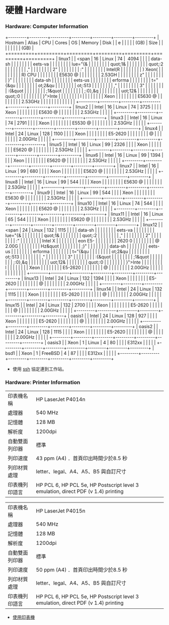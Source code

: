 # 硬體 Hardware

### Hardware: Computer Information

+---------+---------+---------+---------+---------+---------+---------+
| Hostnam | Alias   | CPU     | Cores   | OS      | Memory  | Disk    |
| e       |         |         |         |         | (GB)    | Size    |
|         |         |         |         |         |         | (GB)    |
+=========+=========+=========+=========+=========+=========+=========+
| linux1  |         | <span   | 16      | Linux   | 74      |  4094   |
|         |         | data-sh |         |         |         |         |
|         |         | eets-va |         |         |         |         |
|         |         | lue="{& |         |         |         |         |
|         |         | quot;1& |         |         |         |         |
|         |         | quot;:2 |         |         |         |         |
|         |         | ,&quot; |         |         |         |         |
|         |         | 2&quot; |         |         |         |         |
|         |         | :&quot; |         |         |         |         |
|         |         | Intel(R |         |         |         |         |
|         |         | ) Xeon( |         |         |         |         |
|         |         | R) CPU  |         |         |         |         |
|         |         | E5630 @ |         |         |         |         |
|         |         |  2.53GH |         |         |         |         |
|         |         | z&quot; |         |         |         |         |
|         |         | }"      |         |         |         |         |
|         |         | data-sh |         |         |         |         |
|         |         | eets-us |         |         |         |         |
|         |         | erforma |         |         |         |         |
|         |         | t="{&qu |         |         |         |         |
|         |         | ot;2&qu |         |         |         |         |
|         |         | ot;:513 |         |         |         |         |
|         |         | ,&quot; |         |         |         |         |
|         |         | 3&quot; |         |         |         |         |
|         |         | :{&quot |         |         |         |         |
|         |         | ;1&quot |         |         |         |         |
|         |         | ;:0},&q |         |         |         |         |
|         |         | uot;12& |         |         |         |         |
|         |         | quot;:0 |         |         |         |         |
|         |         | }">Inte |         |         |         |         |
|         |         | l       |         |         |         |         |
|         |         | Xeon    |         |         |         |         |
|         |         | E5630 @ |         |         |         |         |
|         |         | 2.53GHz |         |         |         |         |
|         |         | </span> |         |         |         |         |
+---------+---------+---------+---------+---------+---------+---------+
| linux2  |         | Intel   | 16      | Linux   | 74      | 3725    |
|         |         | Xeon    |         |         |         |         |
|         |         | E5630 @ |         |         |         |         |
|         |         | 2.53GHz |         |         |         |         |
+---------+---------+---------+---------+---------+---------+---------+
| linux3  |         | Intel   | 16      | Linux   | 74      | 2791    |
|         |         | Xeon    |         |         |         |         |
|         |         | E5530 @ |         |         |         |         |
|         |         | 2.53GHz |         |         |         |         |
+---------+---------+---------+---------+---------+---------+---------+
| linux4  |         | Intel   | 24      | Linux   | 128     | 1100    |
|         |         | Xeon    |         |         |         |         |
|         |         | E5-2620 |         |         |         |         |
|         |         | @       |         |         |         |         |
|         |         | 2.00GHz |         |         |         |         |
+---------+---------+---------+---------+---------+---------+---------+
| linux5  |         | Intel   | 16      | Linux   | 99      | 2326    |
|         |         | Xeon    |         |         |         |         |
|         |         | E5620 @ |         |         |         |         |
|         |         | 2.53GHz |         |         |         |         |
+---------+---------+---------+---------+---------+---------+---------+
| linux6  |         | Intel   | 16      | Linux   | 99      | 1394    |
|         |         | Xeon    |         |         |         |         |
|         |         | E5620 @ |         |         |         |         |
|         |         | 2.53GHz |         |         |         |         |
+---------+---------+---------+---------+---------+---------+---------+
| linux7  |         | Intel   | 16      | Linux   | 99      | 680     |
|         |         | Xeon    |         |         |         |         |
|         |         | E5620 @ |         |         |         |         |
|         |         | 2.53GHz |         |         |         |         |
+---------+---------+---------+---------+---------+---------+---------+
| linux8  |         | Intel   | 16      | Linux   | 99      | 544     |
|         |         | Xeon    |         |         |         |         |
|         |         | E5630 @ |         |         |         |         |
|         |         | 2.53GHz |         |         |         |         |
+---------+---------+---------+---------+---------+---------+---------+
| linux9  |         | Intel   | 16      | Linux   | 99      | 544     |
|         |         | Xeon    |         |         |         |         |
|         |         | E5630 @ |         |         |         |         |
|         |         | 2.53GHz |         |         |         |         |
+---------+---------+---------+---------+---------+---------+---------+
| linux10 |         | Intel   | 16      | Linux   | 74      | 544     |
|         |         | Xeon    |         |         |         |         |
|         |         | E5620 @ |         |         |         |         |
|         |         | 2.53GHz |         |         |         |         |
+---------+---------+---------+---------+---------+---------+---------+
| linux11 |         | Intel   | 16      | Linux   | 65      | 544     |
|         |         | Xeon    |         |         |         |         |
|         |         | E5620 @ |         |         |         |         |
|         |         | 2.53GHz |         |         |         |         |
+---------+---------+---------+---------+---------+---------+---------+
| linux12 |         | <span   | 24      | Linux   | 132     | 1115    |
|         |         | data-sh |         |         |         |         |
|         |         | eets-va |         |         |         |         |
|         |         | lue="{& |         |         |         |         |
|         |         | quot;1& |         |         |         |         |
|         |         | quot;:2 |         |         |         |         |
|         |         | ,&quot; |         |         |         |         |
|         |         | 2&quot; |         |         |         |         |
|         |         | :&quot; |         |         |         |         |
|         |         | Intel X |         |         |         |         |
|         |         | eon E5- |         |         |         |         |
|         |         | 2620 0  |         |         |         |         |
|         |         | @ 2.00G |         |         |         |         |
|         |         | Hz&quot |         |         |         |         |
|         |         | ;}"     |         |         |         |         |
|         |         | data-sh |         |         |         |         |
|         |         | eets-us |         |         |         |         |
|         |         | erforma |         |         |         |         |
|         |         | t="{&qu |         |         |         |         |
|         |         | ot;2&qu |         |         |         |         |
|         |         | ot;:513 |         |         |         |         |
|         |         | ,&quot; |         |         |         |         |
|         |         | 3&quot; |         |         |         |         |
|         |         | :{&quot |         |         |         |         |
|         |         | ;1&quot |         |         |         |         |
|         |         | ;:0},&q |         |         |         |         |
|         |         | uot;12& |         |         |         |         |
|         |         | quot;:0 |         |         |         |         |
|         |         | }">Inte |         |         |         |         |
|         |         | l       |         |         |         |         |
|         |         | Xeon    |         |         |         |         |
|         |         | E5-2620 |         |         |         |         |
|         |         | @       |         |         |         |         |
|         |         | 2.00GHz |         |         |         |         |
|         |         | </span> |         |         |         |         |
+---------+---------+---------+---------+---------+---------+---------+
| linux13 |         | Intel   | 24      | Linux   | 132     | 1394    |
|         |         | Xeon    |         |         |         |         |
|         |         | E5-2620 |         |         |         |         |
|         |         | @       |         |         |         |         |
|         |         | 2.00GHz |         |         |         |         |
+---------+---------+---------+---------+---------+---------+---------+
| linux14 |         | Intel   | 24      | Linux   | 132     | 1115    |
|         |         | Xeon    |         |         |         |         |
|         |         | E5-2620 |         |         |         |         |
|         |         | @       |         |         |         |         |
|         |         | 2.00GHz |         |         |         |         |
+---------+---------+---------+---------+---------+---------+---------+
| linux15 |         | Intel   | 24      | Linux   | 132     | 2700    |
|         |         | Xeon    |         |         |         |         |
|         |         | E5-2620 |         |         |         |         |
|         |         | @       |         |         |         |         |
|         |         | 2.00GHz |         |         |         |         |
+---------+---------+---------+---------+---------+---------+---------+
| oasis1  |         | Intel   | 24      | Linux   | 128     | 927     |
|         |         | Xeon    |         |         |         |         |
|         |         | E5-2620 |         |         |         |         |
|         |         | @       |         |         |         |         |
|         |         | 2.00GHz |         |         |         |         |
+---------+---------+---------+---------+---------+---------+---------+
| oasis2  |         | Intel   | 24      | Linux   | 128     | 1115    |
|         |         | Xeon    |         |         |         |         |
|         |         | E5-2620 |         |         |         |         |
|         |         | @       |         |         |         |         |
|         |         | 2.00GHz |         |         |         |         |
+---------+---------+---------+---------+---------+---------+---------+
| oasis3  |         | Xeon    | 1       | Linux   | 4       | 80      |
|         |         | E312xx  |         |         |         |         |
+---------+---------+---------+---------+---------+---------+---------+
| bsd1    |         | Xeon    | 1       | FreeBSD | 4       | 87      |
|         |         | E312xx  |         |         |         |         |
+---------+---------+---------+---------+---------+---------+---------+

-   使用 [ssh](http://wslab.csie.ntu.edu.tw/ssh/) 協定連到工作站。

### Hardware: Printer Information

|                |                                                                                   |
|----------------|-----------------------------------------------------------------------------------|
| 印表機名稱     | HP LaserJet P4014n                                                                |
| 處理器         | 540 MHz                                                                           |
| 記憶體         | 128 MB                                                                            |
| 解析度         | 1200dpi                                                                           |
| 自動雙面列印器 | 標準                                                                              |
| 列印速度       | 43 ppm (A4) ．首頁印出時間少於8.5 秒                                              |
| 列印材質處理   | letter、legal、A4、A5、B5 與自訂尺寸                                              |
| 印表機列印語言 | HP PCL 6, HP PCL 5e, HP Postscript level 3 emulation, direct PDF (v 1.4) printing |

|                |                                                                                   |
|----------------|-----------------------------------------------------------------------------------|
| 印表機名稱     | HP LaserJet P4015n                                                                |
| 處理器         | 540 MHz                                                                           |
| 記憶體         | 128 MB                                                                            |
| 解析度         | 1200dpi                                                                           |
| 自動雙面列印器 | 標準                                                                              |
| 列印速度       | 50 ppm (A4) ．首頁印出時間少於8.5 秒                                              |
| 列印材質處理   | letter、legal、A4、A5、B5 與自訂尺寸                                              |
| 印表機列印語言 | HP PCL 6, HP PCL 5e, HP Postscript level 3 emulation, direct PDF (v 1.4) printing |

-   [使用印表機](http://wslab.csie.ntu.edu.tw/printer/)
